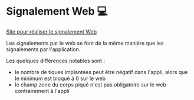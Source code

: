# Signalement Web 💻

[Site pour réaliser le signalement Web](https://www.citique.fr/web)

Les signalements par le web se font de la même manière que les signalements par l'application.

Les quelques différences notables sont :
- le nombre de tiques implantées peut être négatif dans l'appli, alors que le minimum est bloqué à 0 sur le web
- le champ zone du corps piqué n'est pas obligatoire sur le web contrairement à l'appli
